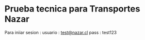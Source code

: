 # Prueba tecnica para Transportes Nazar

Para iniiar sesion : 
usuario :  test@nazar.cl
pass : test123
  


